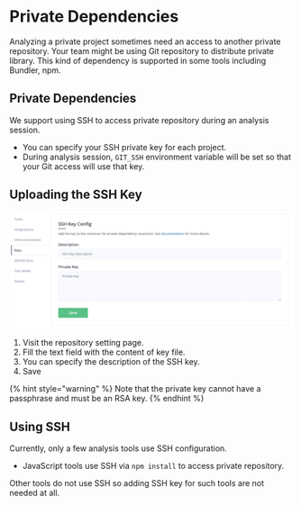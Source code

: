 # Private Dependencies

Analyzing a private project sometimes need an access to another private repository. Your team might be using Git repository to distribute private library. This kind of dependency is supported in some tools including Bundler, npm.

## Private Dependencies

We support using SSH to access private repository during an analysis session.

* You can specify your SSH private key for each project.
* During analysis session, `GIT_SSH` environment variable will be set so that your Git access will use that key.

## Uploading the SSH Key

![Add SSH key](../.gitbook/assets/ssh-key-settings.png)

1. Visit the repository setting page.
2. Fill the text field with the content of key file.
3. You can specify the description of the SSH key.
4. Save

{% hint style="warning" %}
Note that the private key cannot have a passphrase and must be an RSA key.
{% endhint %}

## Using SSH

Currently, only a few analysis tools use SSH configuration.

* JavaScript tools use SSH via `npm install` to access private repository.

Other tools do not use SSH so adding SSH key for such tools are not needed at all.

